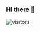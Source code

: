 ### Hi there 👋
 ![visitors](https://visitor-badge.glitch.me/badge?page_id=georgeGuerrero904.github&left_color=green&right_color=blue)
